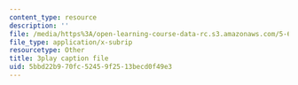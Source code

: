 ```yaml
---
content_type: resource
description: ''
file: /media/https%3A/open-learning-course-data-rc.s3.amazonaws.com/5-61-physical-chemistry-fall-2017/5bbd22b970fc52459f2513becd0f49e3_6dJnvu3-LeU.vtt
file_type: application/x-subrip
resourcetype: Other
title: 3play caption file
uid: 5bbd22b9-70fc-5245-9f25-13becd0f49e3
---
```

